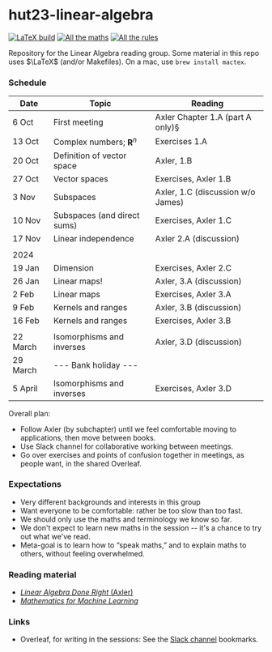 # hut23-linear-algebra

[![LaTeX build](../../actions/workflows/pdflatex.yml/badge.svg)](../../actions/workflows/pdflatex.yml)
[![All the maths](https://img.shields.io/badge/PDF-All_the_maths-orange.svg?style=flat)](../gh-action-result/pdf-files/reference/all-the-maths-we-know.pdf)
[![All the rules](https://img.shields.io/badge/PDF-All_the_rules-orange.svg?style=flat)](../gh-action-result/pdf-files/reference/all-the-rules-we-know.pdf)

Repository for the Linear Algebra reading group. Some material in this
repo uses $\LaTeX$ (and/or Makefiles). On a mac, use `brew install mactex`.

### Schedule

| Date     | Topic                           | Reading                           |
|----------|---------------------------------|-----------------------------------|
| 6 Oct    | First meeting                   | Axler Chapter 1.A (part A only)§  |
| 13 Oct   | Complex numbers; $\mathbf{R}^n$ | Exercises 1.A                     |
| 20 Oct   | Definition of vector space      | Axler, 1.B                        |
| 27 Oct   | Vector spaces                   | Exercises, Axler 1.B              |
| 3 Nov    | Subspaces                       | Axler, 1.C (discussion w/o James) |
| 10 Nov   | Subspaces (and direct sums)     | Exercises, Axler 1.C              |
| 17 Nov   | Linear independence             | Axler 2.A (discussion)            |
|          |                                 |                                   |
| 2024     |                                 |                                   |
| 19 Jan   | Dimension                       | Exercises, Axler 2.C              |
| 26 Jan   | Linear maps!                    | Axler, 3.A (discussion)           |
| 2 Feb    | Linear maps                     | Exercises, Axler 3.A              |
| 9 Feb    | Kernels and ranges              | Axler, 3.B (discussion)           |
| 16 Feb   | Kernels and ranges              | Exercises, Axler 3.B              |
|          |                                 |                                   |
| 22 March | Isomorphisms and inverses       | Axler, 3.D (discussion)           |
| 29 March | --- Bank holiday ---            |                                   |
| 5 April  | Isomorphisms and inverses       | Exercises, Axler 3.D              |

Overall plan:

- Follow Axler (by subchapter) until we feel comfortable moving to
  applications, then move between books.
- Use Slack channel for collaborative working between meetings.
- Go over exercises and points of confusion together in meetings, as
  people want, in the shared Overleaf.

### Expectations

- Very different backgrounds and interests in this group
- Want everyone to be comfortable: rather be too slow than too fast.
- We should only use the maths and terminology we know so far.
- We don't expect to learn new maths in the session -- it's a chance
  to try out what we've read.
- Meta-goal is to learn how to “speak maths,” and to explain maths
  to others, without feeling overwhelmed.

### Reading material

- [_Linear Algebra Done Right_ (Axler)](https://linear.axler.net/)
- [_Mathematics for Machine Learning_](https://mml-book.github.io/)

### Links

- Overleaf, for writing in the sessions: See the [Slack
  channel](https://alan-turing-institute.slack.com/archives/C05QNLDKHEG)
  bookmarks.
